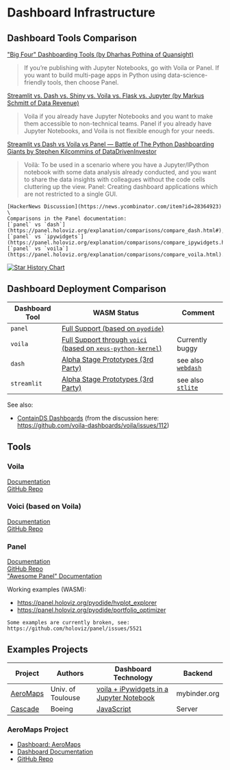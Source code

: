 # Dashboard Infrastructure

## Dashboard Tools Comparison

["Big Four" Dashboarding Tools (by Dharhas Pothina of Quansight)](https://quansight.com/post/dash-voila-panel-streamlit-our-thoughts-on-the-big-four-dashboarding-tools/)

> If you’re publishing with Jupyter Notebooks, go with Voila or Panel. If you want to build multi-page apps in Python using data-science-friendly tools, then choose Panel.

[Streamlit vs. Dash vs. Shiny vs. Voila vs. Flask vs. Jupyter (by Markus Schmitt of Data Revenue)](https://www.datarevenue.com/en-blog/data-dashboarding-streamlit-vs-dash-vs-shiny-vs-voila)

> Voila if you already have Jupyter Notebooks and you want to make them accessible to non-technical teams. Panel if you already have Jupyter Notebooks, and Voila is not flexible enough for your needs.

[Streamlit vs Dash vs Voila vs Panel — Battle of The Python Dashboarding Giants by Stephen Kilcommins of DataDrivenInvestor](https://medium.datadriveninvestor.com/streamlit-vs-dash-vs-voilà-vs-panel-battle-of-the-python-dashboarding-giants-177c40b9ea57#8026)

> Voilà: To be used in a scenario where you have a Jupyter/IPython notebook with some data analysis already conducted, and you want to share the data insights with colleagues without the code cells cluttering up the view. Panel: Creating dashboard applications which are not restricted to a single GUI.

```{seealso}
[HackerNews Discussion](https://news.ycombinator.com/item?id=28364923) \
Comparisons in the Panel documentation: 
[`panel` vs `dash`](https://panel.holoviz.org/explanation/comparisons/compare_dash.html#), [`panel` vs `ipywidgets`](https://panel.holoviz.org/explanation/comparisons/compare_ipywidgets.html), [`panel` vs `voila`](https://panel.holoviz.org/explanation/comparisons/compare_voila.html).
```

[![Star History Chart](https://api.star-history.com/svg?repos=holoviz/panel,plotly/dash,voila-dashboards/voila,voila-dashboards/voici,streamlit/streamlit,jupyter-widgets/ipywidgets&type=Date)](https://star-history.com/#holoviz/panel&plotly/dash&voila-dashboards/voila&voila-dashboards/voici&streamlit/streamlit&jupyter-widgets/ipywidgets&Date)

## Dashboard Deployment Comparison

| Dashboard Tool | WASM Status | Comment |
| -------------- | ----------- | ------- |
| `panel` | [Full Support (based on `pyodide`)](https://panel.holoviz.org/how_to/wasm/index.html) | |
| `voila` | [Full Support through `voici` (based on `xeus-python-kernel`)](https://voici.readthedocs.io/en/latest/) | Currently buggy |
| `dash` | [Alpha Stage Prototypes (3rd Party)](https://medium.com/plotly/dash-club-6-webassembly-summer-app-challenge-show-tell-60a3b1cd9f41) | see also [`webdash`](https://github.com/ibdafna/webdash) |
| `streamlit` | [Alpha Stage Prototypes (3rd Party)](https://discuss.streamlit.io/t/new-library-stlite-a-port-of-streamlit-to-wasm-powered-by-pyodide/25556) | see also [`stlite`](https://github.com/whitphx/stlite) |

See also:

- [ContainDS Dashboards](https://github.com/ideonate/cdsdashboards) (from the discussion here: https://github.com/voila-dashboards/voila/issues/112)

## Tools

### Voila

[Documentation](https://voila.readthedocs.io/) \
[GitHub Repo](https://github.com/voila-dashboards/voila)

### Voici (based on Voila)

[Documentation](https://voici.readthedocs.io/en/latest/) \
[GitHub Repo](https://github.com/voila-dashboards/voici)

### Panel

[Documentation](https://panel.holoviz.org) \
[GitHub Repo](https://github.com/holoviz/panel) \
["Awesome Panel" Documentation](https://awesome-panel.org)

Working examples (WASM):

 - https://panel.holoviz.org/pyodide/hvplot_explorer
 - https://panel.holoviz.org/pyodide/portfolio_optimizer

```{note}
Some examples are currently broken, see: https://github.com/holoviz/panel/issues/5521
```

## Examples Projects

| Project | Authors | Dashboard Technology | Backend | 
| ---- | ------- | ---------- | ------- |
| [AeroMaps](https://github.com/AeroMAPS/AeroMAPS) | Univ. of Toulouse | [voila + iPywidgets in a Jupyter Notebook](https://github.com/AeroMAPS/AeroMAPS/blob/ba80176a1d02caeed706a88063f8834f50b82416/aeromaps/gui/graphical_user_interface.py#L754) | mybinder.org |
| [Cascade](https://cascade.boeing.com/strategy) | Boeing | [JavaScript](https://builtwith.com/?https%3a%2f%2fcascade.boeing.com%2fstrategy) | Server |

### AeroMaps Project

- [Dashboard: AeroMaps](https://aeromaps.isae-supaero.fr)
- [Dashboard Documentation](https://aeromaps.github.io/AeroMAPS/intro.html)
- [GitHub Repo](https://github.com/AeroMAPS/AeroMAPS?tab=readme-ov-file)
